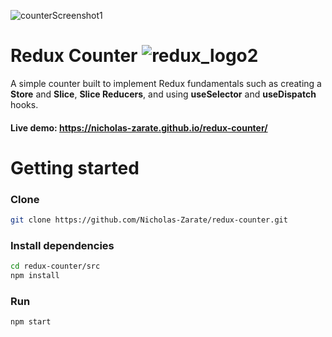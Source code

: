 ![counterScreenshot1](https://user-images.githubusercontent.com/60954472/178598657-d8bf7dbd-8ca3-4abd-aa19-a5bcd3ee92ca.png)

# Redux Counter ![redux_logo2](https://user-images.githubusercontent.com/60954472/178598348-e381b0fb-9bf9-4414-81d9-22c7e98c2bd4.png)

A simple counter built to implement Redux fundamentals such as creating a **Store** and **Slice**, **Slice Reducers**, and using **useSelector** and **useDispatch** hooks.

#### Live demo: https://nicholas-zarate.github.io/redux-counter/

# Getting started

### Clone
```bash
git clone https://github.com/Nicholas-Zarate/redux-counter.git
```

### Install dependencies
```bash
cd redux-counter/src
npm install
```

### Run
```bash
npm start
```
